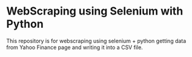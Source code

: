 # WebScraping using Selenium with Python

This repository is for webscraping using selenium + python getting data from Yahoo Finance page and writing it into a CSV file.   
